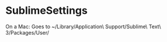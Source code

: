 # SublimeSettings

On a Mac:
  Goes to ~/Library/Application\ Support/Sublime\ Text\ 3/Packages/User/
